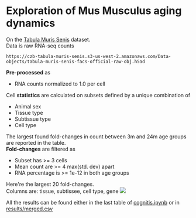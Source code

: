 # Exploration of Mus Musculus aging dynamics
On the [Tabula Muris Senis](https://github.com/czbiohub/tabula-muris-senis) dataset.  
Data is raw RNA-seq counts
```
https://czb-tabula-muris-senis.s3-us-west-2.amazonaws.com/Data-objects/tabula-muris-senis-facs-official-raw-obj.h5ad
```

<!-- Gene annotations are from
```
ftp://ftp.ncbi.nih.gov/gene/DATA/GENE_INFO/Mammalia/Mus_musculus.gene_info.gz
``` -->

**Pre-processed** as  
- RNA counts normalized to 1.0 per cell

Cell **statistics** are calculated on subsets defined by a unique combination of  
- Animal sex
- Tissue type
- Subtissue type
- Cell type

The largest found fold-changes in count between 3m and 24m age groups are reported in the table.  
**Fold-changes** are filtered as  
- Subset has >= 3 cells
- Mean count are >= 4 max(std. dev) apart
- RNA percentage is >= 1e-12 in both age groups

Here're the largest 20 fold-changes.  
Columns are: tissue, subtissee, cell type, gene
![](./docs/dexpression.png)

All the results can be found either in the last table of [cognitis.ipynb](./cognitis.ipynb) or in [results/merged.csv](./results/merged.csv)
